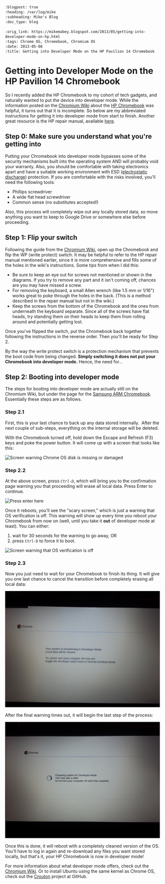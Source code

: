 ```{eval-rst}
:blogpost: true
:heading: /var/log/mike
:subheading: Mike's Blog
:doc_type: blog

:orig_link: https://mikemabey.blogspot.com/2013/05/getting-into-developer-mode-on-hp.html
:tags: Chrome OS, Chromebook, Chromium OS
:date: 2013-05-08
:title: Getting into Developer Mode on the HP Pavilion 14 Chromebook
```
# Getting into Developer Mode on the HP Pavilion 14 Chromebook

So I recently added the HP Chromebook to my cohort of tech gadgets, and naturally wanted to put the device into
developer mode. While the information posted on the [Chromium Wiki](http://www.chromium.org/chromium-os) about the [HP
Chromebook](http://www.chromium.org/chromium-os/developer-information-for-chrome-os-devices/hp-pavilion-14-chromebook)
was helpful, it turns out that it is incomplete. So below are my abbreviated instructions for getting it into developer
mode from start to finish. Another great resource is the HP repair manual, available
[here](http://www.manualbag.com/hp/hp-laptops/hp-pavilion-14-c010us-chromebook/).

## Step 0: Make sure you understand what you're getting into

Putting your Chromebook into developer mode bypasses some of the security mechanisms built into the operating system AND
will probably void your warranty. Also, you should be comfortable with taking electronics apart and have a suitable
working environment with ESD ([electrostatic discharge](http://en.wikipedia.org/wiki/Electrostatic_discharge))
protection. If you are comfortable with the risks involved, you'll need the following tools:

* Phillips screwdriver
* A wide flat head screwdriver
* Common sense (no substitutes accepted!)

Also, this process will completely wipe out any locally stored data, so move anything you want to keep to Google Drive
or somewhere else before proceeding.


## Step 1: Flip your switch

Following the guide from the [Chromium
Wiki](http://www.chromium.org/chromium-os/developer-information-for-chrome-os-devices/hp-pavilion-14-chromebook), open
up the Chromebook and flip the WP (write protect) switch. It may be helpful to refer to the HP repair manual mentioned
earlier, since it is more comprehensive and fills some of the holes in the wiki's instructions. Some tips from when I
did this:

* Be sure to keep an eye out for screws not mentioned or shown in the diagrams. If you try to remove any part and it
  isn't coming off, chances are you may have missed a screw.
* For removing the keyboard, a small Allen wrench (like 1.5 mm or 1/16") works great to poke through the holes in the
  back. (This is a method described in the repair manual but not in the wiki.)
* Keep the screws from the bottom of the Chromebook and the ones from underneath the keyboard separate. Since all of the
  screws have flat heads, try standing them on their heads to keep them from rolling around and potentially getting
  lost.

Once you've flipped the switch, put the Chromebook back together following the instructions in the reverse order. Then
you'll be ready for Step 2.

By the way the write protect switch is a protection mechanism that prevents the boot code from being changed. **Simply
switching it does not put your Chromebook into developer mode.** Hence, the need for...


## Step 2: Booting into developer mode

The steps for booting into developer mode are actually still on the Chromium Wiki, but under the page for the [Samsung
ARM Chromebook](http://www.chromium.org/chromium-os/developer-information-for-chrome-os-devices/samsung-arm-chromebook).
Essentially these steps are as follows.

### Step 2.1

First, this is your last chance to back up any data stored internally.  After the next couple of sub-steps, everything
on the internal storage will be deleted.

With the Chromebook turned off, hold down the Escape and Refresh (F3) keys and poke the power button. It will come up
with a screen that looks like this:

![Screen warning Chrome OS disk is missing or damaged](chromebook_step_2_1.jpg)

### Step 2.2

At the above screen, *press `Ctrl-D`*, which will bring you to the confirmation page warning you that proceeding will
erase all local data. Press Enter to continue.

![Press enter here](https://4.bp.blogspot.com/-8OuKNZy_TjI/UYpV5INqFfI/AAAAAAAADeQ/iyGKqlDTKhg/s1600/20130508_033606.jpg)

Once it reboots, you'll see the "scary screen," which is just a warning that OS verification is off. This warning will
show up every time you reboot your Chromebook from now on (well, until you take it **out** of developer mode at least).
You can either:

1. wait for 30 seconds for the warning to go away, OR
2. press `Ctrl-D` to force it to boot.

![Screen warning that OS verification is off](chromebook_step_2_2_2.jpg)

### Step 2.3

Now you just need to wait for your Chromebook to finish its thing. It will give you one last chance to cancel the
transition before completely erasing all local data:

![Last chance to cancel](chromebook_step_2_3_1.jpg)

After the final warning times out, it will begin the last step of the process:

![Preparing system for Developer Mode](chromebook_step_2_3_2.jpg)

Once this is done, it will reboot with a completely cleaned version of the OS. You'll have to log in again and
re-download any files you want stored locally, but that's it, your HP Chromebook is now in developer mode!

For more information about what developer mode offers, check out the [Chromium
Wiki](http://www.chromium.org/chromium-os). Or to install Ubuntu using the same kernel as Chrome OS, check out the
[Crouton](https://github.com/dnschneid/crouton) project at GitHub.
